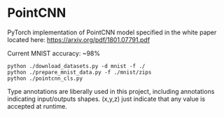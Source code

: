 # PointCNN
PyTorch implementation of PointCNN model specified in the white paper located here: https://arxiv.org/pdf/1801.07791.pdf

Current MNIST accuracy: ~98%

```
python ./download_datasets.py -d mnist -f ./
python ./prepare_mnist_data.py -f ./mnist/zips
python ./pointcnn_cls.py
```

Type annotations are liberally used in this project, including annotations
indicating input/outputs shapes. (x,y,z) just indicate that any value is
accepted at runtime.
